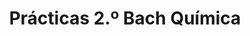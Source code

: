 ---
title: "Prácticas 2.º Bach Química"  # Add a page title.
summary: "Prácticas de Química de 2.º Bach."  # Add a page description.
type: "widget_page"  # Page type is a Widget Page
url: "recursos-fisica-quimica/practicas-laboratorio/2bach/quimica"
---